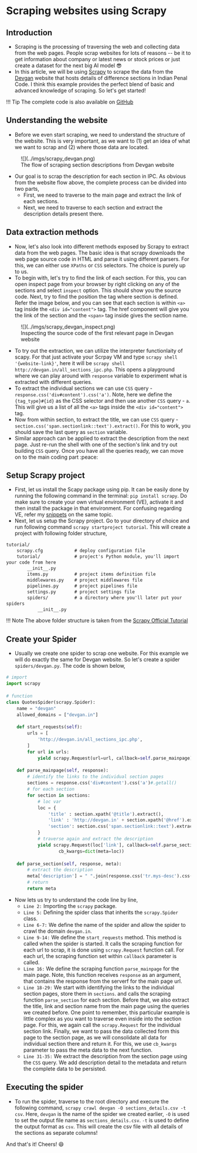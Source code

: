 # Scraping websites using Scrapy

## Introduction 

- Scraping is the processing of traversing the web and collecting data from the web pages. People scrap websites for lots of reasons -- be it to get information about company or latest news or stock prices or just create a dataset for the next big AI model :sunglasses: 
- In this article, we will be using [Scrapy](https://docs.scrapy.org) to scrape the data from the [Devgan](http://devgan.in/all_sections_ipc.php) website that hosts details of difference sections in Indian Penal Code. I think this example provides the perfect blend of basic and advanced knowledge of scraping. So let's get started! 

!!! Tip
    The complete code is also available on [GitHub](https://github.com/imohitmayank/ipc_semantic_search/tree/main/devganscrap)

## Understanding the website

- Before we even start scraping, we need to understand the structure of the website. This is very important, as we want to (1) get an idea of what we want to scrap and (2) where those data are located.

<figure markdown> 
    ![](../imgs/scrapy_devgan.png)
    <figcaption>The flow of scraping section descriptions from Devgan website</figcaption>
</figure>

- Our goal is to scrap the description for each section in IPC. As obvious from the website flow above, the complete process can be divided into two parts, 
  - First, we need to traverse to the main page and extract the link of each sections.
  - Next, we need to traverse to each section and extract the description details present there.


## Data extraction methods

- Now, let's also look into different methods exposed by Scrapy to extract data from the web pages. The basic idea is that scrapy downloads the web page source code in HTML and parse it using different parsers. For this, we can either use `XPaths` or `CSS` selectors. The choice is purely up to us.
- To begin with, let's try to find the link of each section. For this, you can open inspect page from your browser by right clicking on any of the sections and select `inspect` option. This should show you the source code. Next, try to find the position the tag where section is defined. Refer the image below, and you can see that each section is within `<a>` tag inside the `<div id="content">` tag. The href component will give you the link of the section and the `<span>` tag inside gives the section name. 
  
<figure markdown> 
    ![](../imgs/scrapy_devgan_inspect.png)
    <figcaption>Inspecting the source code of the first relevant page in Devgan website</figcaption>
</figure>

- To try out the extraction, we can utilize the interpreter functionlaity of scapy. For that just activate your Scrpay VM and type `scrapy shell '{website-link}'`, here it will be `scrapy shell http://devgan.in/all_sections_ipc.php`. This opens a playground where we can play around with `response` variable to experiment what is extracted with different queries.
- To extract the individual sections we can use `CSS` query - `response.css('div#content').css('a')`. Note, here we define the `{tag_type}#{id}` as the CSS selector and then use another `CSS` query - `a`. This will give us a list of all the `<a>` tags inside the `<div id="content">` tag.
- Now from within section, to extract the title, we can use `CSS` query - `section.css('span.sectionlink::text').extract()`. For this to work, you should save the last query as `section` variable.
- Similar approach can be applied to extract the description from the next page. Just re-run the shell with one of the section's link and try out building `CSS` query. Once you have all the queries ready, we can move on to the main coding part :peace:


## Setup Scrapy project

- First, let us install the Scapy package using pip. It can be easily done by running the following command in the terminal: `pip install scrapy`. Do make sure to create your own virtual environment (VE), activate it and then install the package in that environment. For confusing regarding VE, refer my [snippets](http://mohitmayank.com/a_lazy_data_science_guide/python/python_snippets/#conda-cheat-sheet) on the same topic. 
- Next, let us setup the Scrapy project. Go to your directory of choice and run following command `scrapy startproject tutorial`. This will create a project with following folder structure,

``` shell
tutorial/
    scrapy.cfg            # deploy configuration file
    tutorial/             # project's Python module, you'll import your code from here
        __init__.py
        items.py          # project items definition file
        middlewares.py    # project middlewares file
        pipelines.py      # project pipelines file
        settings.py       # project settings file
        spiders/          # a directory where you'll later put your spiders
            __init__.py
``` 

!!! Note
    The above folder structure is taken from the [Scrapy Official Tutorial](https://docs.scrapy.org/en/latest/intro/tutorial.html#)


## Create your Spider

- Usually we create one spider to scrap one website. For this example we will do exactly the same for Devgan website. So let's create a spider `spiders/devgan.py`. The code is shown below, 

``` python linenums="1"
# import
import scrapy

# function
class QuotesSpider(scrapy.Spider):
    name = "devgan"
    allowed_domains = ["devgan.in"]

    def start_requests(self):
        urls = [
            'http://devgan.in/all_sections_ipc.php',
        ]
        for url in urls:
            yield scrapy.Request(url=url, callback=self.parse_mainpage)

    def parse_mainpage(self, response):
        # identify the links to the individual section pages
        sections = response.css('div#content').css('a')#.getall()
        # for each section
        for section in sections:
            # loc var
            loc = {
                'title' : section.xpath('@title').extract(),
                'link' : 'http://devgan.in' + section.xpath('@href').extract()[0],
                'section': section.css('span.sectionlink::text').extract(),
            }
            # traverse again and extract the description
            yield scrapy.Request(loc['link'], callback=self.parse_section, 
                    cb_kwargs=dict(meta=loc))

    def parse_section(self, response, meta):
        # extract the description
        meta['description'] = " ".join(response.css('tr.mys-desc').css('::text').extract())
        # return
        return meta
```

- Now lets us try to understand the code line by line, 
  - `Line 2:` Importing the `scrapy` package.
  - `Line 5:` Defining the spider class that inherits the `scrapy.Spider` class.
  - `Line 6-7:` We define the name of the spider and allow the spider to crawl the domain `devgan.in`.
  - `Line 9-14:` We define the `start_requests` method. This method is called when the spider is started. It calls the scraping function for each url to scrap, it is done using `scrapy.Request` function call. For each url, the scraping function set within `callback` parameter is called. 
  - `Line 16:` We define the scraping function `parse_mainpage` for the main page. Note, this function receives `response` as an argument, that contains the response from the serverf for the main page url. 
  - `Line 18-29:` We start with identifying the links to the individual section pages, store them in `sections`. and calls the scraping function `parse_section` for each section. Before that, we also extract the title, link and section name from the main page using the queries we created before. One point to remember, this particular example is little complex as you want to traverse even inside into the section page. For this, we again call the `scrapy.Request` for the individual section link. Finally, we want to pass the data collected form this page to the section page, as we will consolidate all data for individual section there and return it. For this, we use `cb_kwargs` parameter to pass the meta data to the next function. 
  - `Line 31-35:` We extract the description from the section page using the `CSS` query. We add description detail to the metadata and return the complete data to be persisted.


## Executing the spider

- To run the spider, traverse to the root directory and execure the following command, `scrapy crawl devgan -O sections_details.csv -t csv`. Here, `devgan` is the name of the spider we created earlier, `-O` is used to set the output file name as `sections_details.csv`. `-t` is used to define the output format as `csv`. This will create the csv file with all details of the sections as separate columns!

And that's it! Cheers! :smile: